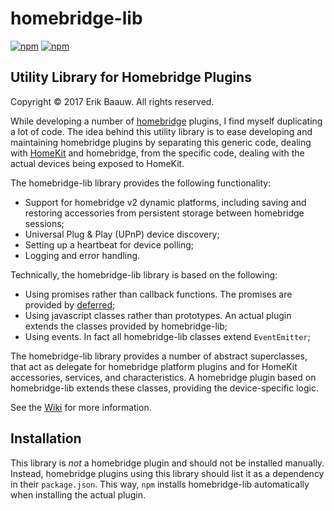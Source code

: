 # homebridge-lib
[![npm](https://img.shields.io/npm/dt/homebridge-lib.svg)](https://www.npmjs.com/package/homebridge-lib) [![npm](https://img.shields.io/npm/v/homebridge-lib.svg)](https://www.npmjs.com/package/homebridge-lib)

## Utility Library for Homebridge Plugins
Copyright © 2017 Erik Baauw. All rights reserved.

While developing a number of [homebridge](https://github.com/nfarina/homebridge) plugins, I find myself duplicating a lot of code.  The idea behind this utility library is to ease developing and maintaining homebridge plugins by separating this generic code, dealing with [HomeKit](http://www.apple.com/ios/home/) and homebridge, from the specific code, dealing with the actual devices being exposed to HomeKit.

The homebridge-lib library provides the following functionality:
- Support for homebridge v2 dynamic platforms, including saving and restoring accessories from persistent storage between homebridge sessions;
- Universal Plug & Play (UPnP) device discovery;
- Setting up a heartbeat for device polling;
- Logging and error handling.

Technically, the homebridge-lib library is based on the following:
- Using promises rather than callback functions.  The promises are provided by [deferred](https://github.com/medikoo/deferred);
- Using javascript classes rather than prototypes.  An actual plugin extends the classes provided by homebridge-lib;
- Using events.  In fact all homebridge-lib classes extend `EventEmitter`;

The homebridge-lib library provides a number of abstract superclasses, that act as delegate for homebridge platform plugins and for HomeKit accessories, services, and characteristics.  A homebridge plugin based on homebridge-lib extends these classes, providing the device-specific logic.

See the [Wiki](https://github.com/ebaauw/homebridge-lib/wiki) for more information.

## Installation
This library is _not_ a homebridge plugin and should not be installed manually.  Instead, homebridge plugins using this library should list it as a dependency in their `package.json`.  This way, `npm` installs homebridge-lib automatically when installing the actual plugin.
